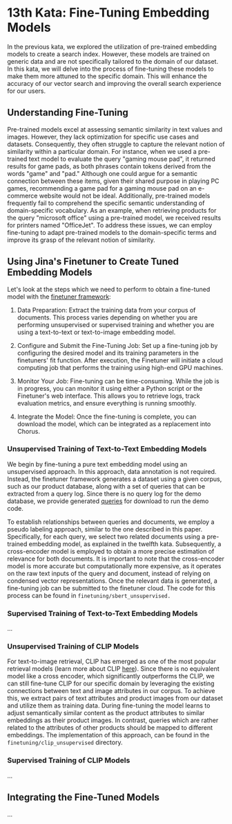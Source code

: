 # 13th Kata: Fine-Tuning Embedding Models

In the previous kata, we explored the utilization of pre-trained embedding models to create a search index.
However, these models are trained on generic data and are not specifically tailored to the domain of our dataset.
In this kata, we will delve into the process of fine-tuning these models to make them more attuned to the specific domain.
This will enhance the accuracy of our vector search and improving the overall search experience for our users.

## Understanding Fine-Tuning

Pre-trained models excel at assessing semantic similarity in text values and images.
However, they lack optimization for specific use cases and datasets.
Consequently, they often struggle to capture the relevant notion of similarity within a particular domain.
For instance, when we used a pre-trained text model to evaluate the query "gaming mouse pad", it returned results for 
game pads, as both phrases contain tokens derived from the words "game" and "pad." 
Although one could argue for a semantic connection between these items, given their shared purpose in playing PC games,
recommending a game pad for a gaming mouse pad on an e-commerce website would not be ideal.
Additionally, pre-trained models frequently fail to comprehend the specific semantic understanding of domain-specific vocabulary.
As an example, when retrieving products for the query "microsoft office" using a pre-trained model, 
we received results for printers named "OfficeJet".
To address these issues, we can employ fine-tuning to adapt pre-trained models to the domain-specific terms and improve its grasp of the relevant notion of similarity.

## Using Jina's Finetuner to Create Tuned Embedding Models

Let's look at the steps which we need to perform to obtain a fine-tuned model with the [finetuner framework](https://github.com/jina-ai/finetuner):

1. Data Preparation: Extract the training data from your corpus of documents. This process varies depending on whether you are performing unsupervised or supervised training and whether you are using a text-to-text or text-to-image embedding model.

2. Configure and Submit the Fine-Tuning Job: Set up a fine-tuning job by configuring the desired model and its training parameters in the finetuners' fit function. After execution, the Finetuner will initiate a cloud computing job that performs the training using high-end GPU machines.

3. Monitor Your Job: Fine-tuning can be time-consuming. While the job is in progress, you can monitor it using either a Python script or the Finetuner's web interface. This allows you to retrieve logs, track evaluation metrics, and ensure everything is running smoothly.

4. Integrate the Model: Once the fine-tuning is complete, you can download the model, which can be integrated as a replacement into Chorus.

### Unsupervised Training of Text-to-Text Embedding Models

We begin by fine-tuning a pure text embedding model using an unsupervised approach.
In this approach, data annotation is not required.
Instead, the finetuner framework generates a dataset using a given corpus, such as our product database, along with a set of queries that can be extracted from a query log.
Since there is no query log for the demo database, we provide generated [queries](https://finetuner-ecommerce-experiment.s3.eu-central-1.amazonaws.com/generated-queries.jsonl) for download to run the demo code.

To establish relationships between queries and documents, we employ a pseudo labeling approach, similar to the one described in this paper.
Specifically, for each query, we select two related documents using a pre-trained embedding model, as explained in the twelfth kata.
Subsequently, a cross-encoder model is employed to obtain a more precise estimation of relevance for both documents.
It is important to note that the cross-encoder model is more accurate but computationally more expensive, as it operates on the raw text inputs of the query and document, instead of relying on condensed vector representations.
Once the relevant data is generated, a fine-tuning job can be submitted to the finetuner cloud. 
The code for this process can be found in `finetuning/sbert_unsupervised.`

### Supervised Training of Text-to-Text Embedding Models

...

### Unsupervised Training of CLIP Models

For text-to-image retrieval, CLIP has emerged as one of the most popular retrieval models (learn more about CLIP [here]((https://openai.com/research/clip))).
Since there is no equivalent model like a cross encoder, which significantly outperforms the CLIP, we can still fine-tune CLIP for our specific domain by leveraging the existing connections between text and image attributes in our corpus.
To achieve this, we extract pairs of text attributes and product images from our dataset and utilize them as training data.
During fine-tuning the model learns to adjust semantically similar content as the product attributes to similar embeddings as their product images.
In contrast, queries which are rather related to the attributes of other products should be mapped to different embeddings.
The implementation of this approach, can be found in the `finetuning/clip_unsupervised` directory.

### Supervised Training of CLIP Models

...


## Integrating the Fine-Tuned Models

...
